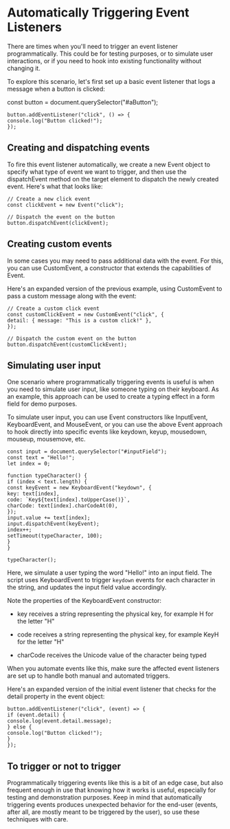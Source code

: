 # Automatically Triggering Event Listeners

There are times when you'll need to trigger an event listener programmatically. This could be for testing purposes, or to simulate user interactions, or if you need to hook into existing functionality without changing it.

To explore this scenario, let's first set up a basic event listener that logs a message when a button is clicked:

const button = document.querySelector("#aButton");

```
button.addEventListener("click", () => {
console.log("Button clicked!");
});
```

## Creating and dispatching events

To fire this event listener automatically, we create a new Event object to specify what type of event we want to trigger, and then use the dispatchEvent method on the target element to dispatch the newly created event. Here's what that looks like:

```
// Create a new click event
const clickEvent = new Event("click");

// Dispatch the event on the button
button.dispatchEvent(clickEvent);
```

## Creating custom events

In some cases you may need to pass additional data with the event. For this, you can use CustomEvent, a constructor that extends the capabilities of Event.

Here's an expanded version of the previous example, using CustomEvent to pass a custom message along with the event:

```
// Create a custom click event
const customClickEvent = new CustomEvent("click", {
detail: { message: "This is a custom click!" },
});

// Dispatch the custom event on the button
button.dispatchEvent(customClickEvent);
```

## Simulating user input

One scenario where programmatically triggering events is useful is when you need to simulate user input, like someone typing on their keyboard. As an example, this approach can be used to create a typing effect in a form field for demo purposes.

To simulate user input, you can use Event constructors like InputEvent, KeyboardEvent, and MouseEvent, or you can use the above Event approach to hook directly into specific events like keydown, keyup, mousedown, mouseup, mousemove, etc.

```
const input = document.querySelector("#inputField");
const text = "Hello!";
let index = 0;

function typeCharacter() {
if (index < text.length) {
const keyEvent = new KeyboardEvent("keydown", {
key: text[index],
code: `Key${text[index].toUpperCase()}`,
charCode: text[index].charCodeAt(0),
});
input.value += text[index];
input.dispatchEvent(keyEvent);
index++;
setTimeout(typeCharacter, 100);
}
}

typeCharacter();
```

Here, we simulate a user typing the word "Hello!" into an input field. The script uses KeyboardEvent to trigger `keydown` events for each character in the string, and updates the input field value accordingly.

Note the properties of the KeyboardEvent constructor:

- key receives a string representing the physical key, for example H for the letter "H"

- code receives a string representing the physical key, for example KeyH for the letter "H"

- charCode receives the Unicode value of the character being typed

When you automate events like this, make sure the affected event listeners are set up to handle both manual and automated triggers.

Here's an expanded version of the initial event listener that checks for the detail property in the event object:

```
button.addEventListener("click", (event) => {
if (event.detail) {
console.log(event.detail.message);
} else {
console.log("Button clicked!");
}
});
```

## To trigger or not to trigger

Programmatically triggering events like this is a bit of an edge case, but also frequent enough in use that knowing how it works is useful, especially for testing and demonstration purposes. Keep in mind that automatically triggering events produces unexpected behavior for the end-user (events, after all, are mostly meant to be triggered by the user), so use these techniques with care.
